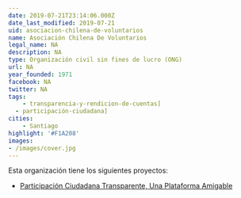 ```yaml
---
date: 2019-07-21T23:14:06.000Z
date_last_modified: 2019-07-21
uid: asociacion-chilena-de-voluntarios
name: Asociación Chilena De Voluntarios
legal_name: NA
description: NA
type: Organización civil sin fines de lucro (ONG)
url: NA
year_founded: 1971
facebook: NA
twitter: NA
tags:
    - transparencia-y-rendicion-de-cuentas]
  - participación-ciudadana]
cities: 
    - Santiago
highlight: '#F1A208'
images:
- /images/cover.jpg
---
```


Esta organización tiene los siguientes proyectos:

- [Participación Ciudadana Transparente, Una Plataforma Amigable](/i/participacion-ciudadana-transparente-una-plataforma-amigable.html)
